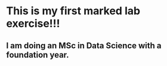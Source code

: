 # This is my first marked lab exercise!!!
## I am doing an MSc in Data Science with a foundation year. 
